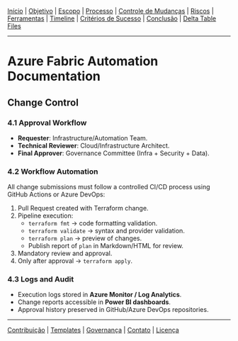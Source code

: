 [Início](README.md) | [Objetivo](01-objective.md) | [Escopo](02-scope.md) | [Processo](03-process-overview.md) | [Controle de Mudanças](04-change-control.md) | [Riscos](05-risks.md) | [Ferramentas](06-tools.md) | [Timeline](07-timeline.md) | [Critérios de Sucesso](08-success-criteria.md) | 
[Conclusão](09-conclusion.md) | 
[Delta Table Files](delta-file-benefits.md)

---
# Azure Fabric Automation Documentation

## Change Control

### 4.1 Approval Workflow
- **Requester**: Infrastructure/Automation Team.
- **Technical Reviewer**: Cloud/Infrastructure Architect.
- **Final Approver**: Governance Committee (Infra + Security + Data).

### 4.2 Workflow Automation
All change submissions must follow a controlled CI/CD process using GitHub Actions or Azure DevOps:

1. Pull Request created with Terraform change.
2. Pipeline execution:
   - `terraform fmt` → code formatting validation.
   - `terraform validate` → syntax and provider validation.
   - `terraform plan` → preview of changes.
   - Publish report of `plan` in Markdown/HTML for review.
3. Mandatory review and approval.
4. Only after approval → `terraform apply`.

### 4.3 Logs and Audit
- Execution logs stored in **Azure Monitor / Log Analytics**.
- Change reports accessible in **Power BI dashboards**.
- Approval history preserved in GitHub/Azure DevOps repositories.

---
[Contribuição](CONTRIBUTING.md) | [Templates](templates/change-request-template.md) | 
[Governança](01-objective.md) | [Contato](mailto:contato@empresa.com) | [Licença](../LICENSE)
